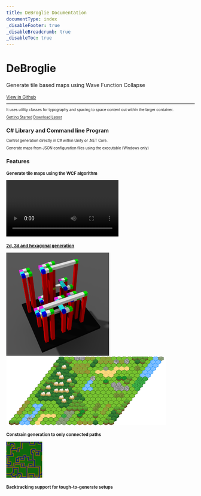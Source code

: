 ```yaml
---
title: DeBroglie Documentation
documentType: index
_disableFooter: true
_disableBreadcrumb: true
_disableToc: true
---
```

<div class="container">

  <div class="jumbotron">
    <h1 class="display-4">DeBroglie</h1>
    <p class="lead">Generate tile based maps using Wave Function Collapse</p>
    <small class="text-muted"><a class="github-link" href="https://github.com/BorisTheBrave/DeBroglie">View in Github</a><small>
    <hr class="my-4">
    <p>It uses utility classes for typography and spacing to space content out within the larger container.</p>
    <p class="lead">
      <a class="btn btn-primary btl-lg" href="articles/index.md" role="button">Getting Started</a>
      <a class="btn btn-primary btl-lg" href="https://github.com/BorisTheBrave/DeBroglie/releases" role="button">Download Latest</a>
    </p>
  </div>

  <div class="row">
    <div class="col-md-8 col-md-offset-2 text-center">
      <section>
        <h2>C# Library and Command line Program</h2>
        <p class="lead">Control generation directly in C# within Unity or .NET Core.</p>
        <p>Generate maps from JSON configuration files using the executable (Windows only)</p> 
      </section>
    </div>
  </div>

  
  <div class="row">
    <div class="col-md-8 col-md-offset-2 text-center">
      <section>
        <h2>Features</h2>
        <h3>Generate tile maps using the WCF algorithm</h3>
        <video src="images/rotation.webm" autoplay loop></video>
        <h3><a href="articles/features.md#topology">2d, 3d and hexagonal generation</a></h3>
        <a href="images/columns_out.png"><img src="images/columns_out.png"/></a>
        <a href="images/hexmini_out.png"><img src="images/hexmini_out.png"/></a>
        <h3>Constrain generation to only connected paths</h3>
        <img src="images/pathway_overlapping_path.png">
        <h3>Backtracking support for tough-to-generate setups</h3>
      </section>
    </div>
  </div>
</div>